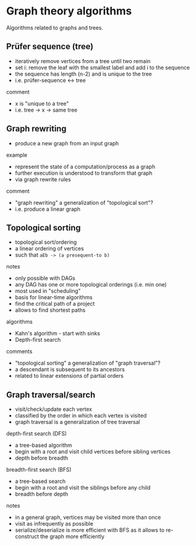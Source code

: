 
<!-- ======================================================================= -->
# Graph theory algorithms

Algorithms related to graphs and trees.

<!-- ======================================================================= -->
## Prüfer sequence (tree)

* iteratively remove vertices from a tree until two remain
* set i: remove the leaf with the smallest label and add i to the sequence
* the sequence has length (n-2) and is unique to the tree
* i.e. prüfer-sequence <-> tree

comment

* x is "unique to a tree"
* i.e. tree -> x -> same tree

<!-- ======================================================================= -->
## Graph rewriting

* produce a new graph from an input graph

example

* represent the state of a computation/process as a graph
* further execution is understood to transform that graph
* via graph rewrite rules

comment

* "graph rewriting" a generalization of "topological sort"?
* i.e. produce a linear graph

<!-- ======================================================================= -->
## Topological sorting

* topological sort/ordering
* a linear ordering of vertices
* such that `aEb -> (a presequent-to b)`

notes

* only possible with DAGs
* any DAG has one or more topological orderings (i.e. min one)
* most used in "scheduling"
* basis for linear-time algorithms
* find the critical path of a project
* allows to find shortest paths

algorithms

* Kahn's algorithm - start with sinks
* Depth-first search

comments

* "topological sorting" a generalization of "graph traversal"?
* a descendant is subsequent to its ancestors
* related to linear extensions of partial orders

<!-- ======================================================================= -->
## Graph traversal/search

* visit/check/update each vertex
* classified by the order in which each vertex is visited
* graph traversal is a generalization of tree traversal

depth-first search (DFS)

* a tree-based algorithm
* begin with a root and visit child vertices before sibling vertices
* depth before breadth

breadth-first search (BFS)

* a tree-based search
* begin with a root and visit the siblings before any child
* breadth before depth

notes

* in a general graph, vertices may be visited more than once
* visit as infrequently as possible
* serialize/deserialize is more efficient with BFS as it allows
  to re-construct the graph more efficiently
